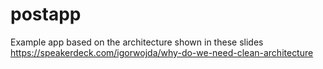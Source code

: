 # postapp
Example app based on the architecture shown in these slides
https://speakerdeck.com/igorwojda/why-do-we-need-clean-architecture
